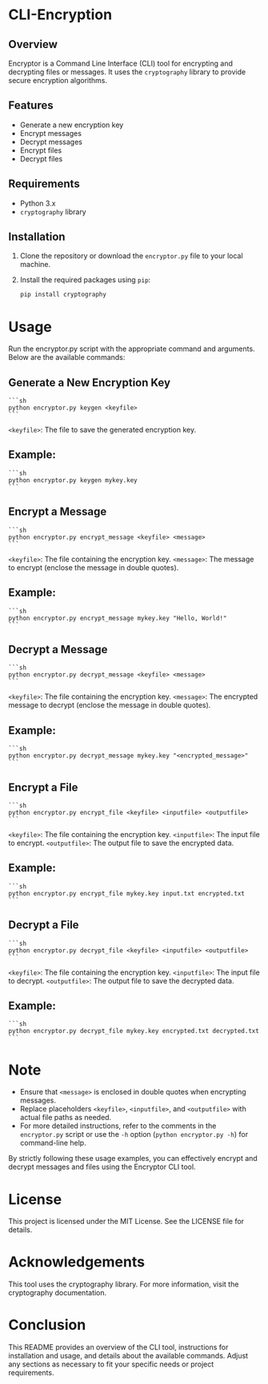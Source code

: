 # CLI-Encryption

## Overview

Encryptor is a Command Line Interface (CLI) tool for encrypting and decrypting files or messages. It uses the `cryptography` library to provide secure encryption algorithms.

## Features

- Generate a new encryption key
- Encrypt messages
- Decrypt messages
- Encrypt files
- Decrypt files

## Requirements

- Python 3.x
- `cryptography` library

## Installation

1. Clone the repository or download the `encryptor.py` file to your local machine.
2. Install the required packages using `pip`:

   ```sh
   pip install cryptography
   ```
# Usage

Run the encryptor.py script with the appropriate command and arguments. Below are the available commands:

## Generate a New Encryption Key
    ```sh
    python encryptor.py keygen <keyfile>
    ```
`<keyfile>`: The file to save the generated encryption key.

## Example:

    ```sh
    python encryptor.py keygen mykey.key
    ```
## Encrypt a Message
    ```sh
    python encryptor.py encrypt_message <keyfile> <message>
    ```
`<keyfile>`: The file containing the encryption key.
`<message>`: The message to encrypt (enclose the message in double quotes).

## Example:

    ```sh
    python encryptor.py encrypt_message mykey.key "Hello, World!"
    ```
## Decrypt a Message

    ```sh
    python encryptor.py decrypt_message <keyfile> <message>
    ```
`<keyfile>`: The file containing the encryption key.
`<message>`: The encrypted message to decrypt (enclose the message in double quotes).

## Example:

    ```sh
    python encryptor.py decrypt_message mykey.key "<encrypted_message>"
    ```

## Encrypt a File

    ```sh
    python encryptor.py encrypt_file <keyfile> <inputfile> <outputfile>
    ```
`<keyfile>`: The file containing the encryption key.
`<inputfile>`: The input file to encrypt.
`<outputfile>`: The output file to save the encrypted data.

## Example:

    ```sh
    python encryptor.py encrypt_file mykey.key input.txt encrypted.txt
    ```
## Decrypt a File

    ```sh
    python encryptor.py decrypt_file <keyfile> <inputfile> <outputfile>
    ```
`<keyfile>`: The file containing the encryption key.
`<inputfile>`: The input file to decrypt.
`<outputfile>`: The output file to save the decrypted data.

## Example:

    ```sh
    python encryptor.py decrypt_file mykey.key encrypted.txt decrypted.txt
    ```

# Note
  - Ensure that `<message>` is enclosed in double quotes when encrypting messages.
  - Replace placeholders `<keyfile>`, `<inputfile>`, and `<outputfile>` with actual file    paths as needed.
  - For more detailed instructions, refer to the comments in the `encryptor.py` script or use the `-h` option (`python encryptor.py -h`) for command-line help.

By strictly following these usage examples, you can effectively encrypt and decrypt messages and files using the Encryptor CLI tool.

# License
This project is licensed under the MIT License. See the LICENSE file for details.

# Acknowledgements

This tool uses the cryptography library. For more information, visit the cryptography documentation.

# Conclusion

This README provides an overview of the CLI tool, instructions for installation and usage, and details about the available commands. Adjust any sections as necessary to fit your specific needs or project requirements.





